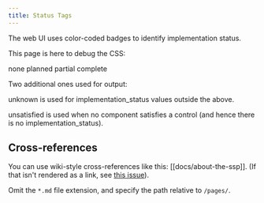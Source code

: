 ```yaml
---
title: Status Tags
---
```


The web UI uses color-coded badges to identify implementation status.

This page is here to debug the CSS:

<span class="tag tag-none">none</span>
<span class="tag tag-planned">planned</span>
<span class="tag tag-partial">partial</span>
<span class="tag tag-complete">complete</span>

Two additional ones used for output:

<span class="tag tag-unknown">unknown</span> is used
for implementation_status values outside the above.

<span class="tag tag-unsatisfied">unsatisfied</span>
is used when no component satisfies a control
(and hence there is no implementation_status).


## Cross-references

You can use wiki-style cross-references like this:
[[docs/about-the-ssp]].
(If that isn't rendered as a link, see
[this issue](https://github.com/jsepia/markdown-it-wikilinks/issues/2)).

Omit the `*.md` file extension, and specify the path relative to `/pages/`.


